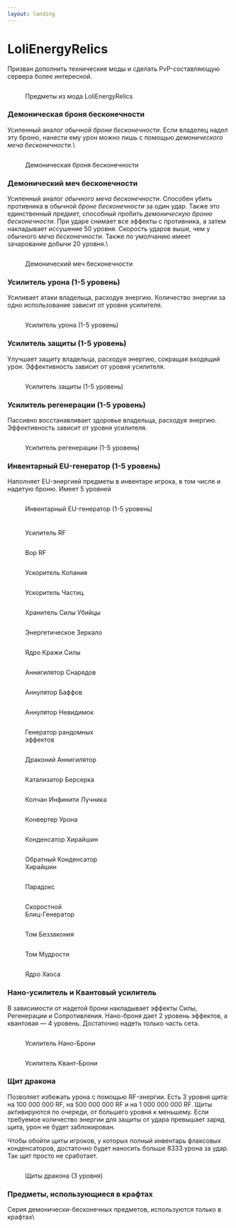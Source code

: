 ```yaml
---
layout: landing
---
```


# LoliEnergyRelics

Призван дополнить технические моды и сделать PvP-составляющую сервера более интересной.

<figure><img src="../../.gitbook/assets/2023-02-13_17.26.29.png" alt=""><figcaption><p>Предметы из мода LoliEnergyRelics</p></figcaption></figure>

### Демоническая броня бесконечности

Усиленный аналог обычной _брони бесконечности_. Если владелец надел эту броню, нанести ему урон можно лишь с помощью _демонического меча бесконечности_.\


<figure><img src="../../.gitbook/assets/2023-02-13_17.28.58.png" alt=""><figcaption><p>Демоническая броня бесконечности</p></figcaption></figure>

### Демонический меч бесконечности

Усиленный аналог _обычного меча бесконечности_. Способен убить противника в обычной _броне бесконечности_ за один удар. Также это единственный предмет, способный пробить _демоническую броню бесконечности_. При ударе снимает все эффекты с противника, а затем накладывает иссушение 50 уровня. Скорость ударов выше, чем у обычного _меча бесконечности_. Также по умолчанию имеет зачарование добычи 20 уровня.\


<figure><img src="../../.gitbook/assets/2023-02-13_17.31.31.png" alt=""><figcaption><p>Демонический меч бесконечности</p></figcaption></figure>

### **Усилитель урона (1-5 уровень)**

Усиливает атаки владельца, расходуя энергию. Количество энергии за одно использование зависит от уровня усилителя.

<figure><img src="../../.gitbook/assets/2023-02-13_17.39.56.png" alt=""><figcaption><p>Усилитель урона (1-5 уровень)</p></figcaption></figure>

### **Усилитель защиты (1-5 уровень)**

Улучшает защиту владельца, расходуя энергию, сокращая входящий урон. Эффективность зависит от уровня усилителя.

<figure><img src="../../.gitbook/assets/2023-02-13_17.40.39.png" alt=""><figcaption><p>Усилитель защиты (1-5 уровень)</p></figcaption></figure>

### **Усилитель регенерации (1-5 уровень)**

Пассивно восстанавливает здоровье владельца, расходуя энергию. Эффективность зависит от уровня усилителя.

<figure><img src="../../.gitbook/assets/2023-02-13_17.41.01.png" alt=""><figcaption><p>Усилитель регенерации (1-5 уровень)</p></figcaption></figure>

### **Инвентарный EU-генератор (1-5 уровень)**

Наполняет EU-энергией предметы в инвентаре игрока, в том числе и надетую броню. Имеет 5 уровней

<figure><img src="../../.gitbook/assets/2023-02-13_17.41.57.png" alt=""><figcaption><p>Инвентарный EU-генератор (1-5 уровень)</p></figcaption></figure>

###

<div>

<figure><img src="../../.gitbook/assets/усилительрф.png" alt=""><figcaption><p>Усилитель RF</p></figcaption></figure>

 

<figure><img src="../../.gitbook/assets/воррф.png" alt=""><figcaption><p>Вор RF</p></figcaption></figure>

 

<figure><img src="../../.gitbook/assets/ускорителькопания.png" alt=""><figcaption><p>Ускоритель Копания</p></figcaption></figure>

 

<figure><img src="../../.gitbook/assets/ускорительчастиц.png" alt=""><figcaption><p>Ускоритель Частиц</p></figcaption></figure>

 

<figure><img src="../../.gitbook/assets/хранительубийцы.png" alt=""><figcaption><p>Хранитель Силы Убийцы</p></figcaption></figure>

</div>

<div>

<figure><img src="../../.gitbook/assets/энергетическоезеркало.png" alt=""><figcaption><p>Энергетическое Зеркало</p></figcaption></figure>

 

<figure><img src="../../.gitbook/assets/ядрокражисилы.png" alt=""><figcaption><p>Ядро Кражи Силы</p></figcaption></figure>

 

<figure><img src="../../.gitbook/assets/аннигиляторснарядов.png" alt=""><figcaption><p>Аннигилятор Снарядов</p></figcaption></figure>

 

<figure><img src="../../.gitbook/assets/аннуляторбаффов.png" alt=""><figcaption><p>Аннулятор Баффов</p></figcaption></figure>

 

<figure><img src="../../.gitbook/assets/аннуляторневидимок.png" alt=""><figcaption><p>Аннулятор Невидимок</p></figcaption></figure>

</div>

<div>

<figure><img src="../../.gitbook/assets/генрандомныхбафов.png" alt=""><figcaption><p>Генератор рандомных <br>эффектов</p></figcaption></figure>

 

<figure><img src="../../.gitbook/assets/драконийаннигялятор.png" alt=""><figcaption><p>Драконий Аннигилятор</p></figcaption></figure>

 

<figure><img src="../../.gitbook/assets/катализаторберсерка.png" alt=""><figcaption><p>Катализатор Берсерка</p></figcaption></figure>

 

<figure><img src="../../.gitbook/assets/колчанифнитилучника.png" alt=""><figcaption><p>Колчан Инфинити Лучника</p></figcaption></figure>

 

<figure><img src="../../.gitbook/assets/конвертерурона.png" alt=""><figcaption><p>Конвертер Урона</p></figcaption></figure>

</div>

<div>

<figure><img src="../../.gitbook/assets/кондерхирайшин.png" alt=""><figcaption><p>Конденсатор Хирайшин</p></figcaption></figure>

 

<figure><img src="../../.gitbook/assets/обратныйкондерхирайшин.png" alt=""><figcaption><p>Обратный Конденсатор <br>Хирайшин</p></figcaption></figure>

 

<figure><img src="../../.gitbook/assets/парадокс.png" alt=""><figcaption><p>Парадокс</p></figcaption></figure>

 

<figure><img src="../../.gitbook/assets/скоростнойблицгенератор.png" alt=""><figcaption><p>Скоростной <br>Блиц-Генератор</p></figcaption></figure>

 

<figure><img src="../../.gitbook/assets/томбезакония.png" alt=""><figcaption><p>Том Беззакония</p></figcaption></figure>

</div>

<div>

<figure><img src="../../.gitbook/assets/томмудрости.png" alt=""><figcaption><p>Том Мудрости</p></figcaption></figure>

 

<figure><img src="../../.gitbook/assets/ядрохаоса.png" alt=""><figcaption><p>Ядро Хаоса</p></figcaption></figure>

</div>

### Нано-усилитель и Квантовый усилитель

В зависимости от надетой брони накладывает эффекты Силы, Регенерации и Сопротивления. Нано-броня дает 2 уровень эффектов, а квантовая — 4 уровень. Достаточно надеть только часть сета.

<div>

<figure><img src="../../.gitbook/assets/усилительнаноброни.png" alt=""><figcaption><p>Усилитель Нано-Брони</p></figcaption></figure>

 

<figure><img src="../../.gitbook/assets/усилительквантброни.png" alt=""><figcaption><p>Усилитель Квант-Брони</p></figcaption></figure>

</div>

### Щит дракона

Позволяет избежать урона с помощью RF-энергии. Есть 3 уровня щита: на 100 000 000 RF, на 500 000 000 RF и на 1 000 000 000 RF. Щиты активируются по очереди, от большего уровня к меньшему. Если требуемое количество энергии для защиты от удара превышает заряд щита, урон не будет заблокирован.

Чтобы обойти щиты игроков, у которых полный инвентарь флаксовых конденсаторов, достаточно будет наносить больше 8333 урона за удар. Так щит просто не сработает.

<figure><img src="../../.gitbook/assets/2023-02-13_17.53.40.png" alt=""><figcaption><p>Щиты дракона (3 уровня)</p></figcaption></figure>

### Предметы, использующиеся в крафтах

Серия демонически-бесконечных предметов, используются только в крафтах\


<figure><img src="../../.gitbook/assets/2023-02-13_18.56.13.png" alt=""><figcaption></figcaption></figure>
